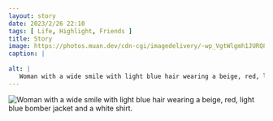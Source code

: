 ```yaml
---
layout: story
date: 2023/2/26 22:10
tags: [ Life, Highlight, Friends ]
title: Story
image: https://photos.muan.dev/cdn-cgi/imagedelivery/-wp_VgtWlgmh1JURQ8t1mg/dfe98dd0-588b-4b64-c504-0071bbcdb900/public
caption: |
   
alt: |
   Woman with a wide smile with light blue hair wearing a beige, red, light blue bomber jacket and a white shirt.
---
```


![Woman with a wide smile with light blue hair wearing a beige, red, light blue bomber jacket and a white shirt.](https://photos.muan.dev/cdn-cgi/imagedelivery/-wp_VgtWlgmh1JURQ8t1mg/dfe98dd0-588b-4b64-c504-0071bbcdb900/public)


